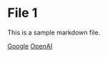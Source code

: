 # File 1

This is a sample markdown file.

[Google](https://www.google.com/)
[OpenAI](https://www.openai.com/)